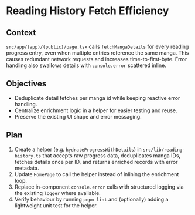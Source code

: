 # Reading History Fetch Efficiency

## Context

`src/app/(app)/(public)/page.tsx` calls `fetchMangaDetails` for every reading progress entry, even when multiple entries reference the same manga. This causes redundant network requests and increases time-to-first-byte. Error handling also swallows details with `console.error` scattered inline.

## Objectives

- Deduplicate detail fetches per manga id while keeping reactive error handling.
- Centralize enrichment logic in a helper for easier testing and reuse.
- Preserve the existing UI shape and error messaging.

## Plan

1. Create a helper (e.g. `hydrateProgressWithDetails`) in `src/lib/reading-history.ts` that accepts raw progress data, deduplicates manga IDs, fetches details once per ID, and returns enriched records with error metadata.
2. Update `HomePage` to call the helper instead of inlining the enrichment loop.
3. Replace in-component `console.error` calls with structured logging via the existing `logger` where available.
4. Verify behaviour by running `pnpm lint` and (optionally) adding a lightweight unit test for the helper.
